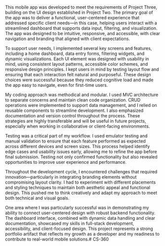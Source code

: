 This mobile app was developed to meet the requirements of Project Three, building on the UI design established in Project Two. The primary goal of the app was to deliver a functional, user-centered experience that addressed specific client needs—in this case, helping users interact with a streamlined dashboard that supports data input, filtering, and visualization. The app was designed to be intuitive, responsive, and accessible, with clear navigation and branding that aligned with client expectations.

To support user needs, I implemented several key screens and features, including a home dashboard, data entry forms, filtering widgets, and dynamic visualizations. Each UI element was designed with usability in mind, using consistent layout patterns, accessible color schemes, and responsive design principles. I kept users in mind by testing layout flow and ensuring that each interaction felt natural and purposeful. These design choices were successful because they reduced cognitive load and made the app easy to navigate, even for first-time users.

My coding approach was methodical and modular. I used MVC architecture to separate concerns and maintain clean code organization. CRUD operations were implemented to support data management, and I relied on reusable components to streamline development. I also emphasized documentation and version control throughout the process. These strategies are highly transferable and will be useful in future projects, especially when working in collaborative or client-facing environments.

Testing was a critical part of my workflow. I used emulator testing and manual validation to ensure that each feature performed as expected across different devices and screen sizes. This process helped identify edge cases and usability issues early, allowing me to refine the app before final submission. Testing not only confirmed functionality but also revealed opportunities to improve user experience and performance.

Throughout the development cycle, I encountered challenges that required innovation—particularly in integrating branding elements without compromising layout clarity. I had to experiment with different placements and styling techniques to maintain both aesthetic appeal and functional design. This pushed me to think creatively and adapt my approach to meet both technical and visual goals.

One area where I was particularly successful was in demonstrating my ability to connect user-centered design with robust backend functionality. The dashboard interface, combined with dynamic data handling and clear documentation, showcased my skills in full-stack development, accessibility, and client-focused design. This project represents a strong portfolio artifact that reflects my growth as a developer and my readiness to contribute to real-world mobile solutions.# CS-360

